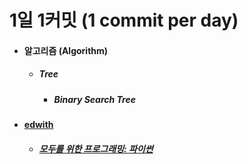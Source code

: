 # 1일 1커밋 (1 commit per day)
<ul>
  <li>
    <h4>
    알고리즘 (Algorithm)
    </h4>  
    <ul>
      <li>
        <h5>Tree</h5>
        <ul>
          <li>
            <h5>Binary Search Tree</h5>
          </li>
        </ul>
      </li>
    </ul>
  </li>
    <li>
    <h4>
      <a href ="https://www.edwith.org/">edwith</a>
      </h4>
    <ul>
        <li>
          <h5>
      <a href ="https://github.com/jysaa5/VioletCheese_Study_Python/tree/master/Edwith/Programming_for_everyone">모두를 위한 프로그래밍: 파이썬</a>
          </h5>
        </li>
      </ul>
  </li>
</ul>
